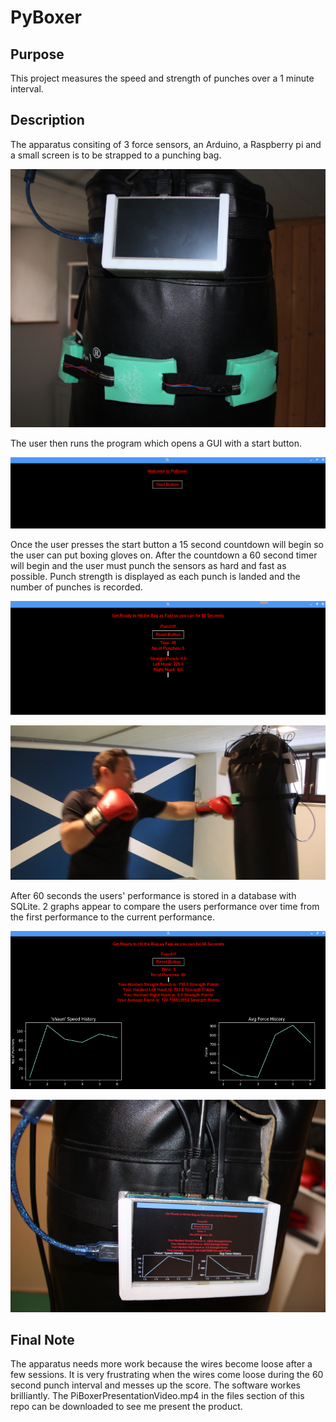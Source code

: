 # PyBoxer

## Purpose
This project measures the speed and strength of punches over a 1 minute interval.

## Description
The apparatus consiting of 3 force sensors, an Arduino, a Raspberry pi and a small screen 
is to be strapped to a punching bag.

![alt text](PiBoxeronBag.png?raw=true)


The user then runs the program which opens a GUI with
a start button. 

![alt text](PiBoxerStartScreen.png?raw=true)

Once the user presses the start button a 15 second countdown will begin 
so the user can put boxing gloves on. After the countdown a 60 second timer will begin and 
the user must punch the sensors as hard and fast as possible. Punch strength is displayed as 
each punch is landed and the number of punches is recorded. 

![alt text](PiBoxerPunchScreen.png?raw=true)

![alt text](PunchingPiBoxer.png?raw=true)


After 60 seconds the users' performance is stored in a database with SQLite. 2 graphs appear to compare the users performance over time from the first performance to the 
current performance. 

![alt text](PiBoxerResultsScreen.png?raw=true)

![alt text](PiBoxerResultsonBag.png?raw=true)

## Final Note
The apparatus needs more work because the wires become loose after a few sessions. It is very frustrating when the wires come loose during the 60 second punch interval and messes up the score. The software workes brilliantly. The PiBoxerPresentationVideo.mp4 in the files section of this repo can be downloaded to see me present the product.

